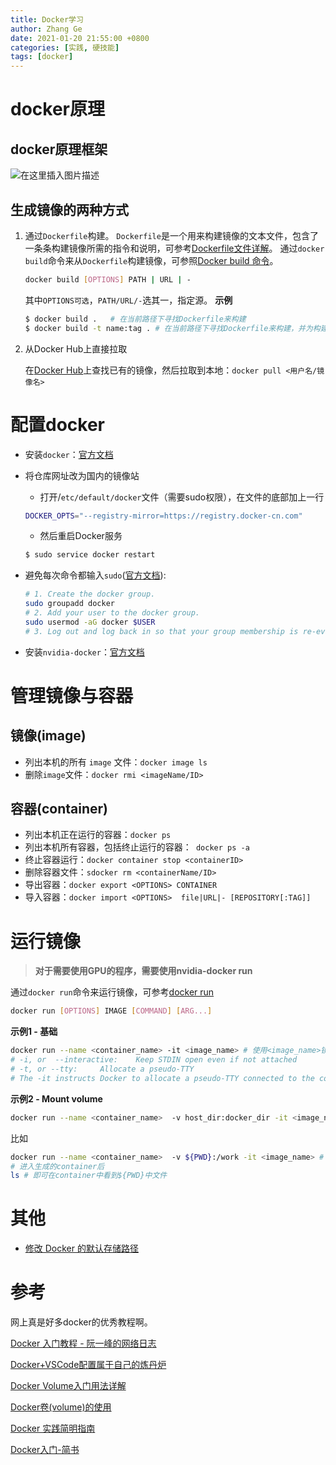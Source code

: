 ```yaml
---
title: Docker学习
author: Zhang Ge
date: 2021-01-20 21:55:00 +0800
categories: [实践, 硬技能]
tags: [docker]
---
```


# docker原理

## docker原理框架
![在这里插入图片描述](https://img-blog.csdnimg.cn/20210119170552302.png?x-oss-process=image/watermark,type_ZmFuZ3poZW5naGVpdGk,shadow_10,text_aHR0cHM6Ly9ibG9nLmNzZG4ubmV0L3dlaXhpbl80MDU2MTA2NQ==,size_16,color_FFFFFF,t_70)
## 生成镜像的两种方式
1.  通过`Dockerfile`构建。
	`Dockerfile`是一个用来构建镜像的文本文件，包含了一条条构建镜像所需的指令和说明，可参考[Dockerfile文件详解](https://www.cnblogs.com/panwenbin-logs/p/8007348.html#_label2)。
	通过`docker build`命令来从`Dockerfile`构建镜像，可参照[Docker build 命令](https://docs.docker.com/engine/reference/commandline/build/)。
	```bash
	docker build [OPTIONS] PATH | URL | -
	```
	其中`OPTIONS可选`，`PATH/URL/-`选其一，指定源。
	**示例**
	```bash
	$ docker build .   # 在当前路径下寻找Dockerfile来构建
	$ docker build -t name:tag . # 在当前路径下寻找Dockerfile来构建，并为构建的镜像设定名字name及标签tag
	```
2. 从Docker Hub上直接拉取

	在[Docker Hub](https://hub.docker.com/)上查找已有的镜像，然后拉取到本地：`docker pull <用户名/镜像名>`

#  配置docker
- 安装`docker`：[官方文档](https://docs.docker.com/engine/install/ubuntu/#install-using-the-repository)
- 将仓库网址改为国内的镜像站
	- 打开/`etc/default/docker`文件（需要sudo权限），在文件的底部加上一行
	```bash
	DOCKER_OPTS="--registry-mirror=https://registry.docker-cn.com"
	```
	- 然后重启Docker服务
	
	```bash
	$ sudo service docker restart
	```
- 避免每次命令都输入`sudo`([官方文档](https://docs.docker.com/engine/install/linux-postinstall/)):
	```bash
	# 1. Create the docker group.
	sudo groupadd docker
	# 2. Add your user to the docker group.
	sudo usermod -aG docker $USER
	# 3. Log out and log back in so that your group membership is re-evaluated.
	```

- 安装`nvidia-docker`：[官方文档](https://docs.nvidia.com/datacenter/cloud-native/container-toolkit/install-guide.html)


# 管理镜像与容器
## 镜像(image)
- 列出本机的所有 `image` 文件：`docker image ls`
- 删除` image `文件：`docker rmi <imageName/ID>`



## 容器(container)
- 列出本机正在运行的容器：`docker ps`
- 列出本机所有容器，包括终止运行的容器：` docker ps -a`
- 终止容器运行：`docker container stop <containerID>`
- 删除容器文件：`sdocker rm <containerName/ID>`
- 导出容器：`docker export <OPTIONS> CONTAINER`
- 导入容器：`docker import <OPTIONS>  file|URL|- [REPOSITORY[:TAG]]`

# 运行镜像
> **对于需要使用GPU的程序，需要使用nvidia-docker run** 

通过`docker run`命令来运行镜像，可参考[docker run](https://docs.docker.com/engine/reference/commandline/run/)
```bash
docker run [OPTIONS] IMAGE [COMMAND] [ARG...]
```
**示例1 - 基础**

```bash
docker run --name <container_name> -it <image_name> # 使用<image_name>镜像来生成一个容器，并为其命名为<image_name>
# -i, or  --interactive: 	Keep STDIN open even if not attached
# -t, or --tty: 	Allocate a pseudo-TTY
# The -it instructs Docker to allocate a pseudo-TTY connected to the container’s stdin; creating an interactive bash shell in the container
```
**示例2 - Mount volume**
```bash
docker run --name <container_name>  -v host_dir:docker_dir -it <image_name>    # 将本地文件夹host_dir"挂载到"容器的docker_dir下
```
比如
```bash
docker run --name <container_name>  -v ${PWD}:/work -it <image_name> # 将当前路径挂载在容器的/work目录下
# 进入生成的container后
ls # 即可在container中看到${PWD}中文件
```

# 其他

- [修改 Docker 的默认存储路径](https://zhuanlan.zhihu.com/p/95533274)

# 参考

网上真是好多docker的优秀教程啊。

[Docker 入门教程 - 阮一峰的网络日志](https://www.ruanyifeng.com/blog/2018/02/docker-tutorial.html)

[Docker+VSCode配置属于自己的炼丹炉](https://zhuanlan.zhihu.com/p/102385239)

[Docker Volume入门用法详解](https://loocode.com/post/10105)

[Docker卷(volume)的使用](https://blog.csdn.net/qq_37035946/article/details/100553755)

[Docker 实践简明指南](https://abelsu7.top/2019/03/14/docker-quick-guides/#9-实践简明指南)

[Docker入门-简书](https://www.jianshu.com/p/6d44b7d1a267)

